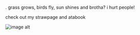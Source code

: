 . grass grows, birds fly, sun shines and brotha? i hurt people!

check out my strawpage and atabook

![image alt](https://tenor.com/view/scout-tf2-scout-pyro-pyro-tf2-tf2-gif-16768691603856030013)










